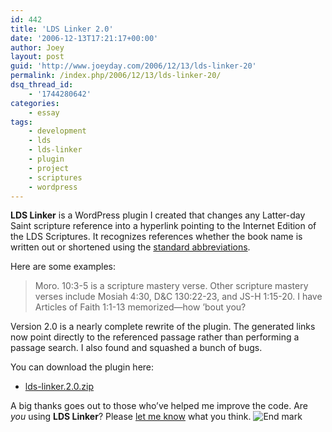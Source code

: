 ```yaml
---
id: 442
title: 'LDS Linker 2.0'
date: '2006-12-13T17:21:17+00:00'
author: Joey
layout: post
guid: 'http://www.joeyday.com/2006/12/13/lds-linker-20'
permalink: /index.php/2006/12/13/lds-linker-20/
dsq_thread_id:
    - '1744280642'
categories:
    - essay
tags:
    - development
    - lds
    - lds-linker
    - plugin
    - project
    - scriptures
    - wordpress
---
```


**LDS Linker** is a WordPress plugin I created that changes any Latter-day Saint scripture reference into a hyperlink pointing to the Internet Edition of the LDS Scriptures. It recognizes references whether the book name is written out or shortened using the [standard abbreviations](http://scriptures.lds.org/helps/abbrvtns).

Here are some examples:

> Moro. 10:3-5 is a scripture mastery verse. Other scripture mastery verses include Mosiah 4:30, D&amp;C 130:22-23, and JS-H 1:15-20. I have Articles of Faith 1:1-13 memorized—how ’bout you?

Version 2.0 is a nearly complete rewrite of the plugin. The generated links now point directly to the referenced passage rather than performing a passage search. I also found and squashed a bunch of bugs.

You can download the plugin here:

- [lds-linker.2.0.zip](http://downloads.wordpress.org/plugin/lds-linker.2.0.zip)

A big thanks goes out to those who’ve helped me improve the code. Are *you* using **LDS Linker**? Please [let me know](/contact) what you think. ![End mark](http://joeyday.com/wp-content/uploads/2009/08/endmark.png "End mark")